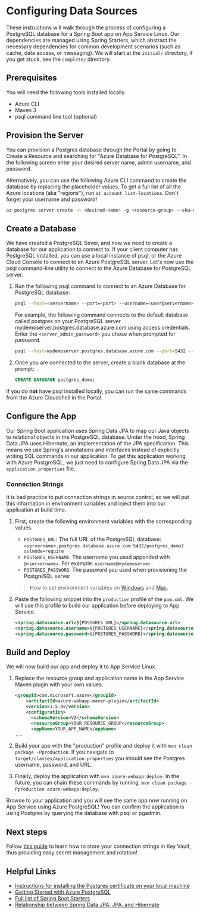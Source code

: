 # Configuring Data Sources

These instructions will walk through the process of configuring a PostgreSQL database for a Spring Boot app on App Service Linux. Our dependencies are managed using Spring Starters, which abstract the necessary dependencies for common development scenarios (such as cache, data access, or messaging). We will start at the `initial/` directory, if you get stuck, see the `complete/` directory.

## Prerequisites

You will need the following tools installed locally.

- Azure CLI
- Maven 3
- psql command line tool (optional)

## Provision the Server

You can provision a Postgres database through the Portal by going to Create a Resource and searching for "Azure Database for PostgreSQL". In the following screen enter your desired server name, admin username, and password.

Alternatively, you can use the following Azure CLI command to create the database by replacing the placeholder values. To get a full list of all the Azure locations (aka "regions"), run `az account list-locations`. Don't forget your username and password!

```bash
az postgres server create -n <desired-name> -g <resource-group> --sku-name B_Gen5_1 -u <username> -p <password> -l centralus
```

## Create a Database

We have created a PostgreSQL Sever, and now we need to create a database for our application to connect to. If your client computer has PostgreSQL installed, you can use a local instance of psql, or the Azure Cloud Console to connect to an Azure PostgreSQL server. Let's now use the psql command-line utility to connect to the Azure Database for PostgreSQL server.

1. Run the following psql command to connect to an Azure Database for PostgreSQL database:

    ```bash
    psql --host=<servername> --port=<port> --username=<user@servername> --dbname=<dbname>
    ```

    For example, the following command connects to the default database called postgres on your PostgreSQL server mydemoserver.postgres.database.azure.com using access credentials. Enter the `<server_admin_password>` you chose when prompted for password.

    ```bash
    psql --host=mydemoserver.postgres.database.azure.com --port=5432 --username=myadmin@mydemoserver --dbname=postgres
    ```

2. Once you are connected to the server, create a blank database at the prompt:

    ```sql
    CREATE DATABASE postgres_demo;
    ```

If you do **not** have psql installed locally, you can run the same commands from the Azure Cloudshell in the Portal.

## Configure the App

Our Spring Boot application uses Spring Data JPA to map our Java objects to relational objects in the PostgreSQL database. Under the hood, Spring Data JPA uses Hibernate, an implementation of the JPA specification. This means we use Spring's annotations and interfaces instead of  explicitly writing SQL commands in our application. To get this application working with Azure PostgreSQL, we just need to configure Spring Data JPA via the `application.properties` file.

### Connection Strings

It is bad practice to put connection strings in source control, so we will put this information in environment variables and inject them into our application at build time.

1. First, create the following environment variables with the corresponding values.
    - `POSTGRES_URL`: The full URL of the PostgreSQL database: `<servername>.postgres.database.azure.com:5432/postgres_demo?sslmode=require`
    - `POSTGRES_USERNAME`: The username you used appended with `@<servername>`. For example: `username@mydemoserver`
    - `POSTGRES_PASSWORD`: The password you used when provisioning the PostgreSQL server

    > How to set environment variables on [Windows](https://www.techjunkie.com/environment-variables-windows-10/) and [Mac](http://osxdaily.com/2015/07/28/set-enviornment-variables-mac-os-x/).

1. Paste the following snippet into the `production` profile of the `pom.xml`. We will use this profile to build our application before deploying to App Service.

    ```xml
    <spring.datasource.url>${POSTGRES_URL}</spring.datasource.url>
    <spring.datasource.username>${POSTGRES_USERNAME}</spring.datasource.username>
    <spring.datasource.password>${POSTGRES_PASSWORD}</spring.datasource.password>
    ```

## Build and Deploy

We will now build our app and deploy it to App Service Linux.

1. Replace the resource group and application name in the App Service Maven plugin with your own values.

    ```xml
    <groupId>com.microsoft.azure</groupId>  
        <artifactId>azure-webapp-maven-plugin</artifactId>  
        <version>1.5.4</version>  
        <configuration>
          <schemaVersion>V2</schemaVersion>
          <resourceGroup>YOUR_RESOURCE_GROUP</resourceGroup>
          <appName>YOUR_APP_NAME</appName>
    ...
    ```

1. Build your app with the "production" profile and deploy it with `mvn clean package -Pproduction`. If you navigate to `target/classes/application.properties` you should see the Postgres username, password, and URL.

1. Finally, deploy the application with `mvn azure-webapp:deploy`. In the future, you can chain these commands by running, `mvn clean package -Pproduction azure-webapp:deploy`.

Browse to your application and you will see the same app now running on App Service using Azure PostgreSQL! You can confirm the application is using Postgres by querying the database with psql or pgadmin.

## Next steps

Follow [this guide](TODO) to learn how to store your connection strings in Key Vault, thus providing easy secret management and rotation!

## Helpful Links

- [Instructions for installing the Postgres certificate on your local machine](https://docs.microsoft.com/en-us/azure/postgresql/concepts-ssl-connection-security#applications-that-require-certificate-verification-for-ssl-connectivity)
- [Getting Started with Azure PostgreSQL](https://docs.microsoft.com/en-us/azure/postgresql/tutorial-design-database-using-azure-cli)
- [Full list of Spring Boot Starters](https://github.com/spring-projects/spring-boot/tree/master/spring-boot-project/spring-boot-starters)
- [Relationship between Spring Data JPA, JPA, and Hibernate](https://thoughts-on-java.org/what-is-spring-data-jpa-and-why-should-you-use-it/)